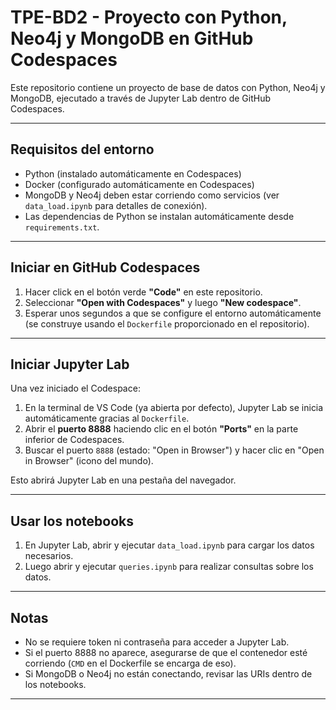 # TPE-BD2 - Proyecto con Python, Neo4j y MongoDB en GitHub Codespaces

Este repositorio contiene un proyecto de base de datos con Python, Neo4j y MongoDB, ejecutado a través de Jupyter Lab dentro de GitHub Codespaces.

---

## Requisitos del entorno

- Python (instalado automáticamente en Codespaces)
- Docker (configurado automáticamente en Codespaces)
- MongoDB y Neo4j deben estar corriendo como servicios (ver `data_load.ipynb` para detalles de conexión).
- Las dependencias de Python se instalan automáticamente desde `requirements.txt`.
---

## Iniciar en GitHub Codespaces

1. Hacer click en el botón verde **"Code"** en este repositorio.
2. Seleccionar **"Open with Codespaces"** y luego **"New codespace"**.
3. Esperar unos segundos a que se configure el entorno automáticamente (se construye usando el `Dockerfile` proporcionado en el repositorio).

---

## Iniciar Jupyter Lab

Una vez iniciado el Codespace:

1. En la terminal de VS Code (ya abierta por defecto), Jupyter Lab se inicia automáticamente gracias al `Dockerfile`.
2. Abrir el **puerto 8888** haciendo clic en el botón **"Ports"** en la parte inferior de Codespaces.
3. Buscar el puerto `8888` (estado: "Open in Browser") y hacer clic en "Open in Browser" (icono del mundo).

Esto abrirá Jupyter Lab en una pestaña del navegador.

---

## Usar los notebooks

1. En Jupyter Lab, abrir y ejecutar `data_load.ipynb` para cargar los datos necesarios.
2. Luego abrir y ejecutar `queries.ipynb` para realizar consultas sobre los datos.

---

## Notas

- No se requiere token ni contraseña para acceder a Jupyter Lab.
- Si el puerto 8888 no aparece, asegurarse de que el contenedor esté corriendo (`CMD` en el Dockerfile se encarga de eso).
- Si MongoDB o Neo4j no están conectando, revisar las URIs dentro de los notebooks.

---

